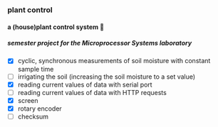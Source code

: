 ### plant control
#### a (house)plant control system 🌱
##### semester project for the Microprocessor Systems laboratory

- [x] cyclic, synchronous measurements of soil moisture with constant sample time
- [ ] irrigating the soil (increasing the soil moisture to a set value)
- [x] reading current values of data with serial port
- [ ] reading current values of data with HTTP requests
- [x] screen
- [x] rotary encoder
- [ ] checksum
